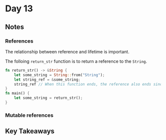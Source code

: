 # Day 13

## Notes

### References

The relationship between reference and lifetime is important.

The folloing `return_str` function is to return a reference to the `String`.

```rust
fn return_str() -> &String {
    let some_string = String::from("String");
    let string_ref = &some_string;
    string_ref // When this function ends, the reference also ends since some_string lives during this function.
}
fn main() {
    let some_string = return_str();
}
```

### Mutable references

## Key Takeaways
